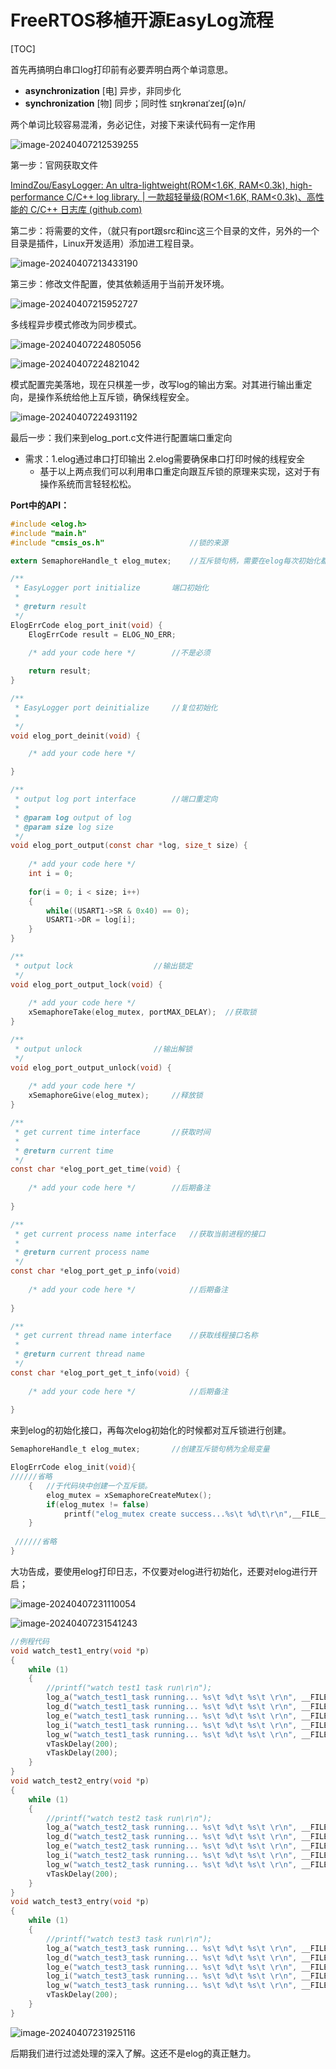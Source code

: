 # FreeRTOS移植开源EasyLog流程

[TOC]

首先再搞明白串口log打印前有必要弄明白两个单词意思。

- **asynchronization**	[电] 异步，非同步化
- **synchronization**      [物] 同步；同时性   sɪŋkrənaɪˈzeɪʃ(ə)n/

两个单词比较容易混淆，务必记住，对接下来读代码有一定作用

![image-20240407212539255](https://zdh934.oss-cn-shenzhen.aliyuncs.com/PigGo/202404072125349.png)

第一步：官网获取文件

[ImindZou/EasyLogger: An ultra-lightweight(ROM<1.6K, RAM<0.3k), high-performance C/C++ log library. | 一款超轻量级(ROM<1.6K, RAM<0.3k)、高性能的 C/C++ 日志库 (github.com)](https://github.com/ImindZou/EasyLogger)

第二步：将需要的文件，（就只有port跟src和inc这三个目录的文件，另外的一个目录是插件，Linux开发适用）添加进工程目录。

![image-20240407213433190](https://zdh934.oss-cn-shenzhen.aliyuncs.com/PigGo/202404072134277.png)

第三步：修改文件配置，使其依赖适用于当前开发环境。

![image-20240407215952727](https://zdh934.oss-cn-shenzhen.aliyuncs.com/PigGo/202404072159896.png)



多线程异步模式修改为同步模式。

![image-20240407224805056](https://zdh934.oss-cn-shenzhen.aliyuncs.com/PigGo/202404072248134.png)

![image-20240407224821042](https://zdh934.oss-cn-shenzhen.aliyuncs.com/PigGo/202404072248111.png)

模式配置完美落地，现在只棋差一步，改写log的输出方案。对其进行输出重定向，是操作系统给他上互斥锁，确保线程安全。

![image-20240407224931192](https://zdh934.oss-cn-shenzhen.aliyuncs.com/PigGo/202404072249299.png)



最后一步：我们来到elog_port.c文件进行配置端口重定向

- 需求：1.elog通过串口打印输出	2.elog需要确保串口打印时候的线程安全
    - 基于以上两点我们可以利用串口重定向跟互斥锁的原理来实现，这对于有操作系统而言轻轻松松。

**Port中的API：**

```c
#include <elog.h>
#include "main.h"
#include "cmsis_os.h"					//锁的来源

extern SemaphoreHandle_t elog_mutex;	//互斥锁句柄，需要在elog每次初始化都创建互斥锁，确保每次调用都是基于线程安全的状态

/**
 * EasyLogger port initialize		端口初始化
 *
 * @return result
 */
ElogErrCode elog_port_init(void) {
    ElogErrCode result = ELOG_NO_ERR;

    /* add your code here */		//不是必须
    
    return result;
}

/**
 * EasyLogger port deinitialize		//复位初始化
 *
 */
void elog_port_deinit(void) {

    /* add your code here */

}

/**
 * output log port interface		//端口重定向
 *
 * @param log output of log
 * @param size log size
 */
void elog_port_output(const char *log, size_t size) {
    
    /* add your code here */
    int i = 0;
	
	for(i = 0; i < size; i++)
	{
		while((USART1->SR & 0x40) == 0);
		USART1->DR = log[i];
	}
}

/**
 * output lock					//输出锁定
 */
void elog_port_output_lock(void) {
    
    /* add your code here */
    xSemaphoreTake(elog_mutex, portMAX_DELAY);	//获取锁
}

/**
 * output unlock				//输出解锁
 */
void elog_port_output_unlock(void) {
    
    /* add your code here */
    xSemaphoreGive(elog_mutex);		//释放锁
}

/**
 * get current time interface		//获取时间
 *
 * @return current time
 */
const char *elog_port_get_time(void) {
    
    /* add your code here */		//后期备注
    
}

/**
 * get current process name interface	//获取当前进程的接口
 *
 * @return current process name
 */
const char *elog_port_get_p_info(void)
    
    /* add your code here */			//后期备注
    
}

/**
 * get current thread name interface	//获取线程接口名称
 *
 * @return current thread name
 */
const char *elog_port_get_t_info(void) {
    
    /* add your code here */			//后期备注
    
}
```

来到elog的初始化接口，再每次elog初始化的时候都对互斥锁进行创建。

```c
SemaphoreHandle_t elog_mutex;		//创建互斥锁句柄为全局变量

ElogErrCode elog_init(void){
//////省略
	{	//于代码块中创建一个互斥锁。
		elog_mutex = xSemaphoreCreateMutex();
		if(elog_mutex != false)
			printf("elog_mutex create success...%s\t %d\t\r\n",__FILE__,__LINE__);
	}
    
 //////省略
}
```

大功告成，要使用elog打印日志，不仅要对elog进行初始化，还要对elog进行开启；

![image-20240407231110054](https://zdh934.oss-cn-shenzhen.aliyuncs.com/PigGo/202404072311181.png)



![image-20240407231541243](https://zdh934.oss-cn-shenzhen.aliyuncs.com/PigGo/202404072315300.png)

```c
//例程代码
void watch_test1_entry(void *p)
{
	while (1)
	{
		//printf("watch test1 task run\r\n");
		log_a("watch_test1_task running... %s\t %d\t %s\t \r\n", __FILE__, __LINE__, __TIME__);
		log_d("watch_test1_task running... %s\t %d\t %s\t \r\n", __FILE__, __LINE__, __TIME__);
		log_e("watch_test1_task running... %s\t %d\t %s\t \r\n", __FILE__, __LINE__, __TIME__);
		log_i("watch_test1_task running... %s\t %d\t %s\t \r\n", __FILE__, __LINE__, __TIME__);
		log_w("watch_test1_task running... %s\t %d\t %s\t \r\n", __FILE__, __LINE__, __TIME__);
		vTaskDelay(200);
		vTaskDelay(200);
	}
}
void watch_test2_entry(void *p)
{
	while (1)
	{
		//printf("watch test2 task run\r\n");
		log_a("watch_test2_task running... %s\t %d\t %s\t \r\n", __FILE__, __LINE__, __TIME__);
		log_d("watch_test2_task running... %s\t %d\t %s\t \r\n", __FILE__, __LINE__, __TIME__);
		log_e("watch_test2_task running... %s\t %d\t %s\t \r\n", __FILE__, __LINE__, __TIME__);
		log_i("watch_test2_task running... %s\t %d\t %s\t \r\n", __FILE__, __LINE__, __TIME__);
		log_w("watch_test2_task running... %s\t %d\t %s\t \r\n", __FILE__, __LINE__, __TIME__);		
		vTaskDelay(200);
	}
}
void watch_test3_entry(void *p)
{
	while (1)
	{
		//printf("watch test3 task run\r\n");
		log_a("watch_test3_task running... %s\t %d\t %s\t \r\n", __FILE__, __LINE__, __TIME__);
		log_d("watch_test3_task running... %s\t %d\t %s\t \r\n", __FILE__, __LINE__, __TIME__);
		log_e("watch_test3_task running... %s\t %d\t %s\t \r\n", __FILE__, __LINE__, __TIME__);
		log_i("watch_test3_task running... %s\t %d\t %s\t \r\n", __FILE__, __LINE__, __TIME__);
		log_w("watch_test3_task running... %s\t %d\t %s\t \r\n", __FILE__, __LINE__, __TIME__);		
		vTaskDelay(200);
	}
}
```

![image-20240407231925116](https://zdh934.oss-cn-shenzhen.aliyuncs.com/PigGo/202404072319187.png)

后期我们进行过滤处理的深入了解。这还不是elog的真正魅力。

















































































